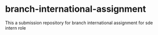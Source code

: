 # branch-international-assignment
This a submission repository for branch international assignment for sde intern role
